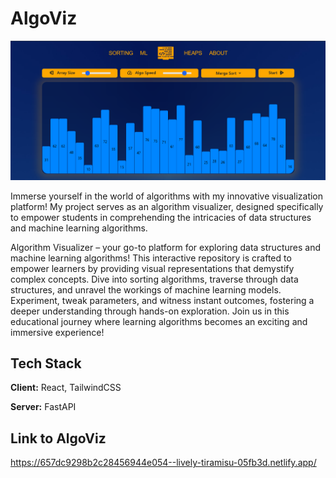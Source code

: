 
# AlgoViz

![Model](./model.png)

Immerse yourself in the world of algorithms with my innovative visualization platform! My project serves as an algorithm visualizer, designed specifically to empower students in comprehending the intricacies of data structures and machine learning algorithms.

Algorithm Visualizer – your go-to platform for exploring data structures and machine learning algorithms! This interactive repository is crafted to empower learners by providing visual representations that demystify complex concepts. Dive into sorting algorithms, traverse through data structures, and unravel the workings of machine learning models. Experiment, tweak parameters, and witness instant outcomes, fostering a deeper understanding through hands-on exploration. Join us in this educational journey where learning algorithms becomes an exciting and immersive experience!


## Tech Stack

**Client:** React, TailwindCSS

**Server:** FastAPI

## Link to AlgoViz
https://657dc9298b2c28456944e054--lively-tiramisu-05fb3d.netlify.app/
